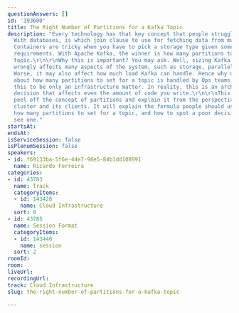 ```yaml
---
questionAnswers: []
id: '393600'
title: The Right Number of Partitions for a Kafka Topic
description: "Every technology has that key concept that people struggle to understand.
  With databases, is which join clause to use for fetching data from multiple tables.
  Containers are tricky when you have to pick a storage type given some persistence
  requirements. With Apache Kafka, the winner is how many partitions to set for a
  topic.\r\n\r\nWhy this is important? You may ask. Well, sizing Kafka partitions
  wrongly affects many aspects of the system, such as storage, parallelism, and durability.
  Worse, it may also affect how much load Kafka can handle. Hence why often the decision
  about how many partitions to set for a topic is handled by Ops teams, as we see
  this to be only an infrastructure matter. In reality, this is an architectural design
  decision that affects even the amount of code you write.\r\n\r\nThis session will
  peel off the concept of partitions and explain it from the perspective of the Kafka
  cluster and its clients. It will explain the formula people should use to decide
  how many partitions to set for a topic, and how to spot a poor decision when they
  see one."
startsAt: 
endsAt: 
isServiceSession: false
isPlenumSession: false
speakers:
- id: f69133ba-5f6e-44e7-98e5-84b1dd108991
  name: Ricardo Ferreira
categories:
- id: 43783
  name: Track
  categoryItems:
  - id: 143428
    name: Cloud Infrastructure
  sort: 0
- id: 43785
  name: Session Format
  categoryItems:
  - id: 143440
    name: session
  sort: 2
roomId: 
room: 
liveUrl: 
recordingUrl: 
track: Cloud Infrastructure
slug: the-right-number-of-partitions-for-a-kafka-topic

---
```

